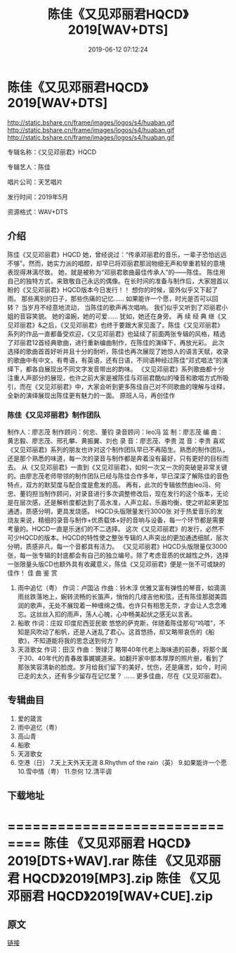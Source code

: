 ﻿---
title: 陈佳《又见邓丽君HQCD》2019[WAV+DTS]
date: 2019-06-12 07:12:24
categories: 陈佳
tags: 
  - WAV
  - DTS
---

# 陈佳《又见邓丽君HQCD》2019[WAV+DTS]

http://static.bshare.cn/frame/images/logos/s4/huaban.gif
http://static.bshare.cn/frame/images/logos/s4/huaban.gif
http://static.bshare.cn/frame/images/logos/s4/huaban.gif

专辑名称：《又见邓丽君》HQCD

专辑艺人：陈佳

唱片公司：天艺唱片

发行时间：2019年5月

资源格式：WAV+DTS

<!-- truncate -->

## 介绍
陈佳《又见邓丽君》HQCD
她，曾经说过：“传承邓丽君的音乐，一辈子恐怕远远不够”。然而，她实力派的唱腔，却早已将邓丽君那润物细无声和举重若轻的意境表现得淋漓尽致。
她，就是被称为“邓丽君歌曲最佳传承人”的——陈佳。
陈佳用自己的独特方式，来致敬自己永远的偶像。在长时间的准备与制作后，大家翘首以盼的《又见邓丽君》HQCD版本今日发行！！
想你的时候，窗外似乎又下起了雨。
那些离别的日子，那些伤痛的记忆……
如果能许一个愿，时光是否可以回转？
当岁月不经意地流动，
当陈佳的歌声再次唱响。
我们似乎又听到了邓丽君小姐的音容笑貌。
她的温婉，她的可爱……
犹如，她还在身旁。
再 续 经 典
继《又见邓丽君》&之后，《又见邓丽君》也终于要跟大家见面了。陈佳《又见邓丽君》系列的作品一直都备受欢迎，《又见邓丽君》也延续了前面两张专辑的风格，精选了邓丽君12首经典歌曲，进行重新编曲制作，在陈佳的演绎下，再放光彩。
此次选择的歌曲首首好听并且十分的耐听，陈佳也再次展现了她惊人的语言天赋，收录的歌曲中有中文，有粤语，有英语，还有日语，不同语种经过陈佳“邓式唱法”的演绎下，都各自展现出不同文字发音带出的韵味。
《又见邓丽君》系列歌曲都十分注重人声部分的展现，也许之前大家是被陈佳与邓丽君酷似的嗓音和歌唱方式所吸引，而在《又见邓丽君》中，大家会听到更多陈佳自己对不同歌曲的理解与诠释，全新的演绎展现出陈佳更有魅力的一面。
原班人马，再创佳作
### 陈佳《又见邓丽君》制作团队
制作人：廖志茂
制作顾问：何忠、董钧
录音顾问：leo冯
监 制：廖志茂
编 曲：黄志毅、廖志茂、邢孔攀、黄振翼、刘也
录 音：廖志茂、李贵
混 音：李贵
喜欢《又见邓丽君》系列的朋友也许对这个制作团队早已不再陌生。熟悉的制作团队，还是那个熟悉的味道，每一次的录音与制作都是奔着没有最好，只有更好的目标而去。
从《又见邓丽君》一直到《又见邓丽君》，如何一次又一次的突破是非常关键的。由廖志茂老师带领的制作团队已经与陈佳合作多年，早已深深了解陈佳的音色特点，双方的默契度与配合度是愈发的高。
再有，此次的专辑依然由leo冯、何忠、董钧担当制作顾问，对录音进行多次调整修改后，现在发行的这个版本，无论是在层次感，还是解析度都达到了高水准，人声立起，乐器均衡，使之听起来更加通透，质感分明，更具发烧感。
HQCD头版限量发行3000张
对于热爱音乐的发烧友来说，精细的录音与制作+优质载体+好的音响与设备，每一个环节都是需要考量的。HQCD一直是乐迷们的不二选择。
这次《又见邓丽君》的发行，必然不可少HQCD的版本。HQCD的特性使之整张专辑的人声突出的更加通透细腻，层次分明，质感非凡，每一个音都具有活力。
《又见邓丽君》HQCD头版限量仅3000张，每一张专辑的封底都会有自己的独立编号。除了考虑音质的优越性之外，选择一张限量头版CD也额外具有收藏意义，陈佳《又见邓丽君》便是一张不可或缺的佳作！
佳 曲 鉴 赏
1. 雨中追忆（粤）
作词：卢国沾 作曲：铃木淳
优雅又富有弹性的琴音，如滴滴雨丝跌落地上，婉转流畅的长笛声，悄悄的几缕吉他和弦，还有陈佳那甜美圆润的歌声，无处不展现着一种缠绵之情。也许只有相思无奈，才会让人念念难忘。这丝丝入扣的雨声，荡人心魄，心中畅美起伏之感无以言表。
2. 船歌
作词：庄奴 印度尼西亚民歌
悠悠的萨克斯，伴随着陈佳那句“呜喂”，不知是风吹动了船帆，还是人迷乱了君心。这首悠扬，却又略带哀伤的《船歌》，不知道能将我的思念送到何方？
3. 天涯歌女
作词：田汉 作曲：贺绿汀
略带40年代老上海味道的前奏，将那个属于30、40年代的青春故事娓娓道来。如翻开家中那本厚厚的照片册，看到了那张笑容清新的脸庞。岁月给我们留下的美好，忧伤，还是痛苦，如今，时间已走的太久，还有多少留存在记忆里？
......
更多佳曲，尽在《又见邓丽君》。
## 专辑曲目
1. 爱的箴言
2. 雨中追忆（粤）
3. 高山青
4. 船歌
5. 天涯歌女
6. 空港（日）
7.天上天外天无涯
8.Rhythm of the rain（英）
9.如果能许一个愿
10.雪中情（粤）
11.奈何
12.清平调
## 下载地址
==============================
陈佳 《又见邓丽君 HQCD》2019[DTS+WAV].rar
陈佳 《又见邓丽君 HQCD》2019[MP3].zip
陈佳 《又见邓丽君 HQCD》2019[WAV+CUE].zip
==============================
## 原文
[链接](https://blog.sina.com.cn/s/blog_1647c7e760102zkny.html)
